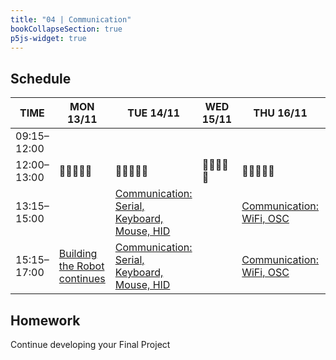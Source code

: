 ```yaml
---
title: "04 | Communication"
bookCollapseSection: true
p5js-widget: true
---
```


## Schedule

| TIME | MON 13/11 | TUE 14/11 | WED 15/11 | THU 16/11 | FRI 17/11 |
| --- | --- | --- | --- | --- | --- |
| 09:15–12:00 |  |  |  |  |  |
| 12:00–13:00| 🥗🍜🍱🍝🍕 | 🥗🍜🍱🍝🍕 | 🥗🍜🍱🍝🍕 | 🥗🍜🍱🍝🍕 | 🥗🍜🍱🍝🍕 |
| 13:15–15:00 |  | [Communication: Serial, Keyboard, Mouse, HID](./lesson-01) |  | [Communication: WiFi, OSC](./lesson-02) |  |
| 15:15–17:00 | [Building the Robot continues](./lecture) | [Communication: Serial, Keyboard, Mouse, HID](./lesson-01) |  | [Communication: WiFi, OSC](./week-04/lesson-02) |  |

## Homework

Continue developing your Final Project